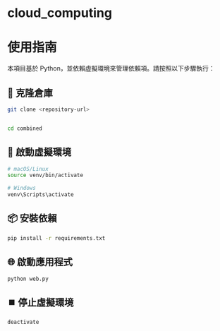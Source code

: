 # cloud_computing

# 使用指南

本項目基於 Python，並依賴虛擬環境來管理依賴項。請按照以下步驟執行：

## 📂 克隆倉庫
```bash
git clone <repository-url>


cd combined
```
## 🚀 啟動虛擬環境
```bash
# macOS/Linux
source venv/bin/activate

# Windows
venv\Scripts\activate
```
## 📦 安裝依賴
```bash
pip install -r requirements.txt
```
## 🌐 啟動應用程式
```bash
python web.py
```
## ⏹️ 停止虛擬環境
```bash
deactivate
```

